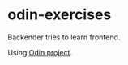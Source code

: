 # odin-exercises
Backender tries to learn frontend.

Using [Odin project](https://www.theodinproject.com/dashboard).
